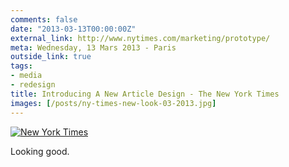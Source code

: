```yaml
---
comments: false
date: "2013-03-13T00:00:00Z"
external_link: http://www.nytimes.com/marketing/prototype/
meta: Wednesday, 13 Mars 2013 - Paris
outside_link: true
tags:
- media
- redesign
title: Introducing A New Article Design - The New York Times
images: [/posts/ny-times-new-look-03-2013.jpg]
---
```



[![New York Times](/posts/ny-times-new-look-03-2013.jpg)](http://www.nytimes.com/marketing/prototype/)

Looking good.